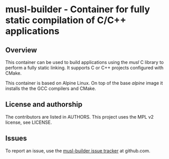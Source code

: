 # musl-builder - Container for fully static compilation of C/C++ applications

## Overview

This container can be used to build applications using the *musl* C library to perform a fully
static linking. It supports C or C++ projects configured with CMake.

This container is based on Alpine Linux. On top of the base *alpine* image it installs the the GCC
compilers and CMake.

## License and authorship

The contributors are listed in AUTHORS. This project uses the MPL v2 license, see LICENSE.

## Issues

To report an issue, use the [musl-builder issue tracker](https://github.com/radupopescu/musl-builder/issues) at github.com.

